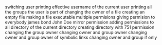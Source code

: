 switching user
printing effective username of the current user
printing all the groups the user is part of
changing the owner of a file
creating an empty file
making a file executable
multiple permisions
giving permision to everybody
james bond
John Doe
mirror permission
adding permissions to all directory of the current directory
creating directory with 751 permission
changing the group owner
changing owner and group owner
changing owner and group owner of symbolic links
changing owner and group if only
